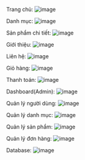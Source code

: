 Trang chủ: 
![image](https://github.com/zn03/BookShop/assets/127586704/055cf5a2-fa7e-40c1-9b9e-63b2171f4e2a)

Danh mục:
![image](https://github.com/zn03/BookShop/assets/127586704/2f229e63-a8b9-4b87-8e66-4433cdc6f753)

Sản phẩm chi tiết:
![image](https://github.com/zn03/BookShop/assets/127586704/c3c04aae-abb0-484b-8d69-80f14e6a479e)

Giới thiệu:
![image](https://github.com/zn03/BookShop/assets/127586704/08af6a88-8866-4b13-9461-c4cbe2aa055f)

 Liên hệ: 
![image](https://github.com/zn03/BookShop/assets/127586704/1f50fcf4-df79-4c90-8f33-51ccfe365202)

 Giỏ hàng:
![image](https://github.com/zn03/BookShop/assets/127586704/1e2048c7-90ec-4af0-a919-ad1e9bbb3aff)

Thanh toán:
![image](https://github.com/zn03/BookShop/assets/127586704/141a5b2d-38f2-45cd-bd58-b7b85c82a662)

Dashboard(Admin):
![image](https://github.com/zn03/BookShop/assets/127586704/9936267e-0b56-45e5-9eeb-d531b3fc27aa)

Quản lý người dùng:
![image](https://github.com/zn03/BookShop/assets/127586704/074cff2f-e124-4aaa-b87c-e9f11e6cf20a)

Quản lý danh mục:
![image](https://github.com/zn03/BookShop/assets/127586704/1398f4c7-29ee-4f5e-9427-29cf9754885d)

Quản lý sản phẩm:
![image](https://github.com/zn03/BookShop/assets/127586704/425921a7-3280-4cbd-a5c3-2b445ee69de8)

Quản lý đơn hàng: 
![image](https://github.com/zn03/BookShop/assets/127586704/d0869c9c-8d24-43ad-a37b-2e5d1db5fe52)

Database:
![image](https://github.com/zn03/BookShop/assets/127586704/c5fcb847-70b8-435a-9723-40aed25c2593)

